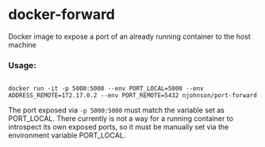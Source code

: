 # docker-forward
Docker image to expose a port of an already running container to the host machine

### Usage:

```

docker run -it -p 5000:5000 --env PORT_LOCAL=5000 --env ADDRESS_REMOTE=172.17.0.2 --env PORT_REMOTE=5432 njohnson/port-forward

```

The port exposed via `-p 5000:5000` must match the variable set as PORT_LOCAL. There currently is not a way for a running container to introspect its own exposed ports, so it must be manually set via the environment variable PORT_LOCAL.

